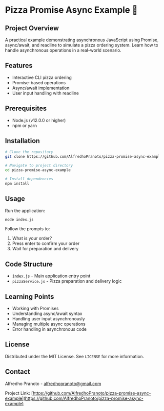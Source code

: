 # Pizza Promise Async Example 🍕

## Project Overview
A practical example demonstrating asynchronous JavaScript using Promise, async/await, and readline to simulate a pizza ordering system. Learn how to handle asynchronous operations in a real-world scenario.

## Features

- Interactive CLI pizza ordering
- Promise-based operations
- Async/await implementation
- User input handling with readline

## Prerequisites

- Node.js (v12.0.0 or higher)
- npm or yarn

## Installation

```bash
# Clone the repository
git clone https://github.com/AlfredhoPranoto/pizza-promise-async-example.git

# Navigate to project directory
cd pizza-promise-async-example

# Install dependencies
npm install
```

## Usage

Run the application:

```bash
node index.js
```

Follow the prompts to:
1. What is your order?
2. Press enter to confirm your order
3. Wait for preparation and delivery

## Code Structure

- `index.js` - Main application entry point
- `pizzaService.js` - Pizza preparation and delivery logic

## Learning Points

- Working with Promises
- Understanding async/await syntax
- Handling user input asynchronously
- Managing multiple async operations
- Error handling in asynchronous code

## License
Distributed under the MIT License. See `LICENSE` for more information.

## Contact
Alfredho Pranoto - alfredhopranoto@gmail.com

Project Link: [https://github.com/AlfredhoPranoto/pizza-promise-async-example](https://github.com/AlfredhoPranoto/pizza-promise-async-example)
